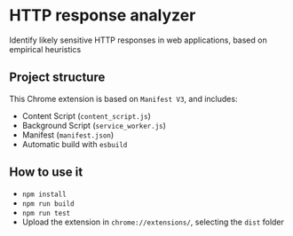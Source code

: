 # HTTP response analyzer

Identify likely sensitive HTTP responses in web applications, based on empirical heuristics

## Project structure

This Chrome extension is based on `Manifest V3`, and includes:

- Content Script (`content_script.js`)
- Background Script (`service_worker.js`)
- Manifest (`manifest.json`)
- Automatic build with `esbuild`

## How to use it

- `npm install`
- `npm run build`
- `npm run test`
- Upload the extension in `chrome://extensions/`, selecting the `dist` folder

